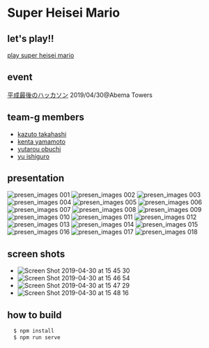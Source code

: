 # Super Heisei Mario

## let's play!!
  [play super heisei mario](https://super-heisei-mario.netlify.com)

## event
  [平成最後のハッカソン](https://www.cyberagent.co.jp/careers/students/event/detail/id=22909) 2019/04/30@Abema Towers

## team-g members
  * [kazuto takahashi](https://github.com/kthatoto)
  * [kenta yamamoto](https://github.com/yamamoto7)
  * [yutarou obuchi](https://github.com/utrow)
  * [yu ishiguro](https://github.com/yuuis)

## presentation
![presen_images 001](https://user-images.githubusercontent.com/31527437/56940124-525a2400-6b47-11e9-80e9-d43535abeab6.png)
![presen_images 002](https://user-images.githubusercontent.com/31527437/56940123-525a2400-6b47-11e9-8ed5-0445e487a433.png)
![presen_images 003](https://user-images.githubusercontent.com/31527437/56940122-525a2400-6b47-11e9-91c4-b77792e6d151.png)
![presen_images 004](https://user-images.githubusercontent.com/31527437/56940121-525a2400-6b47-11e9-9531-3efe0cac06af.png)
![presen_images 005](https://user-images.githubusercontent.com/31527437/56940120-51c18d80-6b47-11e9-90ec-8e4133f2a5b2.png)
![presen_images 006](https://user-images.githubusercontent.com/31527437/56940119-51c18d80-6b47-11e9-818c-66983266b449.png)
![presen_images 007](https://user-images.githubusercontent.com/31527437/56940118-51c18d80-6b47-11e9-96a0-994859ec2e2f.png)
![presen_images 008](https://user-images.githubusercontent.com/31527437/56940117-51c18d80-6b47-11e9-978b-5d2fe4b35571.png)
![presen_images 009](https://user-images.githubusercontent.com/31527437/56940116-5128f700-6b47-11e9-9465-746554f7b496.png)
![presen_images 010](https://user-images.githubusercontent.com/31527437/56940115-5128f700-6b47-11e9-818e-2dff0ef24476.png)
![presen_images 011](https://user-images.githubusercontent.com/31527437/56940114-5128f700-6b47-11e9-8550-42b19e891608.png)
![presen_images 012](https://user-images.githubusercontent.com/31527437/56940113-5128f700-6b47-11e9-85de-611077865570.png)
![presen_images 013](https://user-images.githubusercontent.com/31527437/56940112-50906080-6b47-11e9-833f-3fec32178fa5.png)
![presen_images 014](https://user-images.githubusercontent.com/31527437/56940111-50906080-6b47-11e9-8d92-c7ab43737a45.png)
![presen_images 015](https://user-images.githubusercontent.com/31527437/56940110-50906080-6b47-11e9-9568-3e43cf73ca77.png)
![presen_images 016](https://user-images.githubusercontent.com/31527437/56940109-50906080-6b47-11e9-9cca-42ab13e8eba3.png)
![presen_images 017](https://user-images.githubusercontent.com/31527437/56940108-4ff7ca00-6b47-11e9-90b3-c129ebbd764e.png)
![presen_images 018](https://user-images.githubusercontent.com/31527437/56940107-4ff7ca00-6b47-11e9-96d1-ed528c7c485e.png)

## screen shots
  * ![Screen Shot 2019-04-30 at 15 45 30](https://user-images.githubusercontent.com/31527437/56945020-83931e00-6b60-11e9-9825-600455b757b0.png)
  * ![Screen Shot 2019-04-30 at 15 46 54](https://user-images.githubusercontent.com/31527437/56945023-868e0e80-6b60-11e9-9c48-217480b26d8e.png)
  * ![Screen Shot 2019-04-30 at 15 47 29](https://user-images.githubusercontent.com/31527437/56945026-88f06880-6b60-11e9-886a-fa22dbb8b84a.png)
  * ![Screen Shot 2019-04-30 at 15 48 16](https://user-images.githubusercontent.com/31527437/56945030-8c83ef80-6b60-11e9-936a-acfc63a3d6d2.png)

## how to build
```sh
  $ npm install
  $ npm run serve
```